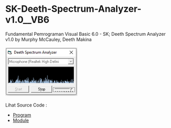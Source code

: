 # SK-Deeth-Spectrum-Analyzer-v1.0__VB6
Fundamental Pemrograman Visual Basic 6.0 - SK; Deeth Spectrum Analyzer v1.0 by Murphy McCauley, Deeth Makina<br><br>
<img src="https://github.com/RizkyKhapidsyah/SK-Deeth-Spectrum-Analyzer-v1.0__VB6/blob/main/result/001.PNG"><br><br>
Lihat Source Code : <br>
- <a href="https://github.com/RizkyKhapidsyah/SK-Deeth-Spectrum-Analyzer-v1.0__VB6/blob/main/Base.frm">Program</a><br>
- <a href="https://github.com/RizkyKhapidsyah/SK-Deeth-Spectrum-Analyzer-v1.0__VB6/blob/main/AudioFFT.bas">Module</a>

